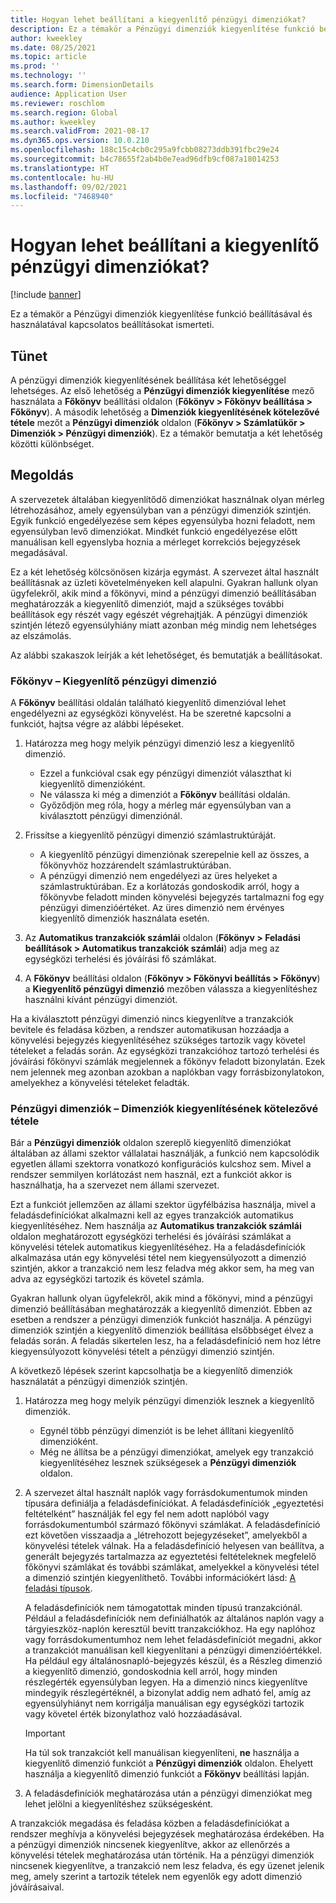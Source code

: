 ```yaml
---
title: Hogyan lehet beállítani a kiegyenlítő pénzügyi dimenziókat?
description: Ez a témakör a Pénzügyi dimenziók kiegyenlítése funkció beállításával és használatával kapcsolatos beállításokat ismerteti.
author: kweekley
ms.date: 08/25/2021
ms.topic: article
ms.prod: ''
ms.technology: ''
ms.search.form: DimensionDetails
audience: Application User
ms.reviewer: roschlom
ms.search.region: Global
ms.author: kweekley
ms.search.validFrom: 2021-08-17
ms.dyn365.ops.version: 10.0.210
ms.openlocfilehash: 188c15c4cb0c295a9fcbb08273ddb391fbc29e24
ms.sourcegitcommit: b4c78655f2ab4b0e7ead96dfb9cf087a18014253
ms.translationtype: HT
ms.contentlocale: hu-HU
ms.lasthandoff: 09/02/2021
ms.locfileid: "7468940"
---
```

# <a name="how-do-i-set-up-balancing-financial-dimensions"></a>Hogyan lehet beállítani a kiegyenlítő pénzügyi dimenziókat?

[!include [banner](../includes/banner.md)]

Ez a témakör a Pénzügyi dimenziók kiegyenlítése funkció beállításával és használatával kapcsolatos beállításokat ismerteti.

## <a name="symptom"></a>Tünet

A pénzügyi dimenziók kiegyenlítésének beállítása két lehetőséggel lehetséges. Az első lehetőség a **Pénzügyi dimenziók kiegyenlítése** mező használata a **Főkönyv** beállítási oldalon (**Főkönyv \> Főkönyv beállítása \> Főkönyv**). A második lehetőség a **Dimenziók kiegyenlítésének kötelezővé tétele** mezőt a **Pénzügyi dimenziók** oldalon (**Főkönyv > Számlatükör \> Dimenziók \> Pénzügyi dimenziók**). Ez a témakör bemutatja a két lehetőség közötti különbséget.

## <a name="resolution"></a>Megoldás

A szervezetek általában kiegyenlítődő dimenziókat használnak olyan mérleg létrehozásához, amely egyensúlyban van a pénzügyi dimenziók szintjén. Egyik funkció engedélyezése sem képes egyensúlyba hozni feladott, nem egyensúlyban levő dimenziókat. Mindkét funkció engedélyezése előtt manuálisan kell egyenslyba hoznia a mérleget korrekciós bejegyzések megadásával.

Ez a két lehetőség kölcsönösen kizárja egymást. A szervezet által használt beállításnak az üzleti követelményeken kell alapulni. Gyakran hallunk olyan ügyfelekről, akik mind a főkönyvi, mind a pénzügyi dimenzió beállításában meghatározzák a kiegyenlítő dimenziót, majd a szükséges további beállítások egy részét vagy egészét végrehajtják. A pénzügyi dimenziók szintjén létező egyensúlyhiány miatt azonban még mindig nem lehetséges az elszámolás.

Az alábbi szakaszok leírják a két lehetőséget, és bemutatják a beállításokat.

### <a name="ledger--balancing-financial-dimension"></a>Főkönyv – Kiegyenlítő pénzügyi dimenzió

A **Főkönyv** beállítási oldalán található kiegyenlítő dimenzióval lehet engedélyezni az egységközi könyvelést. Ha be szeretné kapcsolni a funkciót, hajtsa végre az alábbi lépéseket.

1. Határozza meg hogy melyik pénzügyi dimenzió lesz a kiegyenlítő dimenzió.

    - Ezzel a funkcióval csak egy pénzügyi dimenziót választhat ki kiegyenlítő dimenzióként.
    - Ne válassza ki még a dimenziót a **Főkönyv** beállítási oldalán.
    - Győződjön meg róla, hogy a mérleg már egyensúlyban van a kiválasztott pénzügyi dimenziónál.

2. Frissítse a kiegyenlítő pénzügyi dimenzió számlastruktúráját.

    - A kiegyenlítő pénzügyi dimenziónak szerepelnie kell az összes, a főkönyvhöz hozzárendelt számlastruktúrában.
    - A pénzügyi dimenzió nem engedélyezi az üres helyeket a számlastruktúrában. Ez a korlátozás gondoskodik arról, hogy a főkönyvbe feladott minden könyvelési bejegyzés tartalmazni fog egy pénzügyi dimenzióértéket. Az üres dimenzió nem érvényes kiegyenlítő dimenziók használata esetén.

3. Az **Automatikus tranzakciók számlái** oldalon (**Főkönyv \> Feladási beállítások \> Automatikus tranzakciók számlái**) adja meg az egységközi terhelési és jóváírási fő számlákat.
4. A **Főkönyv** beállítási oldalon (**Főkönyv \> Főkönyvi beállítás \> Főkönyv**) a **Kiegyenlítő pénzügyi dimenzió** mezőben válassza a kiegyenlítéshez használni kívánt pénzügyi dimenziót.

Ha a kiválasztott pénzügyi dimenzió nincs kiegyenlítve a tranzakciók bevitele és feladása közben, a rendszer automatikusan hozzáadja a könyvelési bejegyzés kiegyenlítéséhez szükséges tartozik vagy követel tételeket a feladás során. Az egységközi tranzakcióhoz tartozó terhelési és jóváírási főkönyvi számlák megjelennek a főkönyv feladott bizonylatán. Ezek nem jelennek meg azonban azokban a naplókban vagy forrásbizonylatokon, amelyekhez a könyvelési tételeket feladták.

### <a name="financial-dimensions--require-the-dimension-to-be-balanced"></a>Pénzügyi dimenziók – Dimenziók kiegyenlítésének kötelezővé tétele

Bár a **Pénzügyi dimenziók** oldalon szereplő kiegyenlítő dimenziókat általában az állami szektor vállalatai használják, a funkció nem kapcsolódik egyetlen állami szektorra vonatkozó konfigurációs kulcshoz sem. Mivel a rendszer semmilyen korlátozást nem használ, ezt a funkciót akkor is használhatja, ha a szervezet nem állami szervezet.

Ezt a funkciót jellemzően az állami szektor ügyfélbázisa használja, mivel a feladásdefiníciókat alkalmazni kell az egyes tranzakciók automatikus kiegyenlítéséhez. Nem használja az **Automatikus tranzakciók számlái** oldalon meghatározott egységközi terhelési és jóváírási számlákat a könyvelési tételek automatikus kiegyenlítéséhez. Ha a feladásdefiníciók alkalmazása után egy könyvelési tétel nem kiegyensúlyozott a dimenzió szintjén, akkor a tranzakció nem lesz feladva még akkor sem, ha meg van adva az egységközi tartozik és követel számla.

Gyakran hallunk olyan ügyfelekről, akik mind a főkönyvi, mind a pénzügyi dimenzió beállításában meghatározzák a kiegyenlítő dimenziót. Ebben az esetben a rendszer a pénzügyi dimenziók funkciót használja. A pénzügyi dimenziók szintjén a kiegyenlítő dimenziók beállítása elsőbbséget élvez a feladás során. A feladás sikertelen lesz, ha a feladásdefiníció nem hoz létre kiegyensúlyozott könyvelési tételt a pénzügyi dimenzió szintjén.

A következő lépések szerint kapcsolhatja be a kiegyenlítő dimenziók használatát a pénzügyi dimenziók szintjén.

1. Határozza meg hogy melyik pénzügyi dimenziók lesznek a kiegyenlítő dimenziók.

    - Egynél több pénzügyi dimenziót is be lehet állítani kiegyenlítő dimenzióként.
    - Még ne állítsa be a pénzügyi dimenziókat, amelyek egy tranzakció kiegyenlítéséhez lesznek szükségesek a **Pénzügyi dimenziók** oldalon.

2. A szervezet által használt naplók vagy forrásdokumentumok minden típusára definiálja a feladásdefiníciókat. A feladásdefiníciók „egyeztetési feltételként” használják fel egy fel nem adott naplóból vagy forrásdokumentumból származó főkönyvi számlákat. A feladásdefiníció ezt követően visszaadja a „létrehozott bejegyzéseket”, amelyekből a könyvelési tételek válnak. Ha a feladásdefiníció helyesen van beállítva, a generált bejegyzés tartalmazza az egyeztetési feltételeknek megfelelő főkönyvi számlákat és további számlákat, amelyekkel a könyvelési tétel a dimenzió szintjén kiegyenlíthető. További információkért lásd: [A feladási típusok](posting-definitions.md). 
   
   A feladásdefiníciók nem támogatottak minden típusú tranzakciónál. Például a feladásdefiníciók nem definiálhatók az általános naplón vagy a tárgyieszköz-naplón keresztül bevitt tranzakciókhoz. Ha egy naplóhoz vagy forrásdokumentumhoz nem lehet feladásdefiníciót megadni, akkor a tranzakciót manuálisan kell kiegyenlítani a pénzügyi dimenzióértékkel. Ha például egy általánosnapló-bejegyzés készül, és a Részleg dimenzió a kiegyenlítő dimenzió, gondoskodnia kell arról, hogy minden részlegérték egyensúlyban legyen.  Ha a dimenzió nincs kiegyenlítve mindegyik részlegértéknél, a bizonylat addig nem adható fel, amíg az egyensúlyhiányt nem korrigálja manuálisan egy egységközi tartozik vagy követel érték bizonylathoz való hozzáadásával. 

    > [!IMPORTANT]
    > Ha túl sok tranzakciót kell manuálisan kiegyenlíteni, **ne** használja a kiegyenlítő dimenzió funkciót a **Pénzügyi dimenziók** oldalon. Ehelyett használja a kiegyenlítő dimenzió funkciót a **Főkönyv** beállítási lapján.

3. A feladásdefiníciók meghatározása után a pénzügyi dimenziókat meg lehet jelölni a kiegyenlítéshez szükségesként.

A tranzakciók megadása és feladása közben a feladásdefiníciókat a rendszer meghívja a könyvelési bejegyzések meghatározása érdekében. Ha a pénzügyi dimenziók nincsenek kiegyenlítve, akkor az ellenőrzés a könyvelési tételek meghatározása után történik. Ha a pénzügyi dimenziók nincsenek kiegyenlítve, a tranzakció nem lesz feladva, és egy üzenet jelenik meg, amely szerint a tartozik tételek nem egyenlők egy adott dimenzió jóváírásaival.
